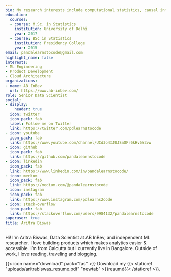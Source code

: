 ```yaml
---
bio: My research interests include computational statistics, causal inference , simulation and mathematical optimization.
education:
  courses:
  - course: M.Sc. in Statistics
    institution: University of Delhi
    year: 2017
  - course: BSc in Statistics
    institution: Presidency College
    year: 2015
email: pandalearnstocode@gmail.com
highlight_name: false
interests:
- ML Engineering
- Product Development
- Cloud Architecture
organizations:
- name: AB InBev
  url: https://www.ab-inbev.com/
role: Senior Data Scientist
social:
- display:
    header: true
  icon: twitter
  icon_pack: fab
  label: Follow me on Twitter
  link: https://twitter.com/pdlearnstocode
- icon: youtube
  icon_pack: fab
  link: https://www.youtube.com/channel/UCd3o4IJUJSmOFr6kHv6Y3vw
- icon: github
  icon_pack: fab
  link: https://github.com/pandalearnstocode
- icon: linkedin
  icon_pack: fab
  link: https://www.linkedin.com/in/pandalearnstocode/
- icon: medium
  icon_pack: fab
  link: https://medium.com/@pandalearnstocode
- icon: instagram
  icon_pack: fab
  link: https://www.instagram.com/pdlearns2code
- icon: stack-overflow
  icon_pack: fab
  link: https://stackoverflow.com/users/9984132/pandalearnstocode
superuser: true
title: Aritra Biswas
---
```


Hi! I'm Aritra Biswas, Data Scientist at AB InBev, and independent ML researcher. I love building products which makes analytics easier & accessible. I’m from Calcutta but I currently live in Bangalore.  Outside of work, I love reading, traveling and blogging. 


{{< icon name="download" pack="fas" >}} Download my {{< staticref "uploads/aritrabiswas_resume.pdf" "newtab" >}}resumé{{< /staticref >}}.
